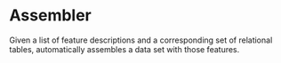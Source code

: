 
# Assembler

Given a list of feature descriptions and a corresponding set of relational
tables, automatically assembles a data set with those features.
